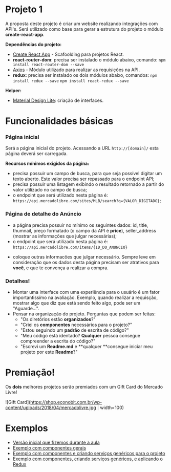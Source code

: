 # Projeto 1

A proposta deste projeto é criar um website realizando integrações com API's. Será utilizado como base para gerar a estrutura do projeto o módulo **create-react-app**.

**Dependências do projeto:**
* [Create React App](https://github.com/facebook/create-react-app) - Scafoolding para projetos React.
* **react-router-dom**: precisa ser instalado o módulo abaixo, comando:
`npm install react-router-dom --save`
* [Axios](https://github.com/axios/axios) - Módulo utilizado para realizar as requisições na API.
* **redux**: precisa ser instalado os dois módulos abaixo, comandos:
`npm install redux --save`
`npm install react-redux --save`

**Helper:**
* [Material Design Lite](https://getmdl.io): criação de interfaces.

# Funcionalidades básicas

### Página inicial

Será a página inicial do projeto. Acessando a URL `http://[domain]/` esta página deverá ser carregada.

**Recursos mínimos exigidos da página:**

- precisa possuir um campo de busca, para que seja possível digitar um texto aberto. Este valor precisa ser repassado para o endpoint API;
- precisa possuir uma listagem exibindo o resultado retornado a partir do valor utilizado no campo de busca;
- o endpoint que será utilizado nesta página é:  `https://api.mercadolibre.com/sites/MLB/search?q={VALOR_DIGITADO}`;

### Página de detalhe do Anúncio
- a página precisa possuir no mínimo os seguintes dados: id, title, thumnail, preço formatado (o campo da API é **price**), seller_address (mostrar as informações que julgar necessárias);
- o endpoint que será utilizado nesta página é: 
`https://api.mercadolibre.com/items/{ID_DO_ANUNCIO}`

* coloque outras informacões que julgar necessário. Sempre leve em consideração que os dados desta página precisam ser atrativos para **você**, e que te convença a realizar a compra.

### Detalhes!
 
  - Montar uma interface com uma experiência para o usuário é um fator importantissímo na avaliação. Exemplo, quando realizar a requisção, mostrar algo que diz que está sendo feito algo, pode ser um "Aguarde...".
  - Pensar na organização do projeto. Perguntas que podem ser feitas:
    - "Os diretórios estão **organizados**?"
    - "Criei os **componentes** necessários para o projeto?"
    - "Estou seguindo um **padrão** de escrita de código?"
    - "Meu código está identado? **Qualquer** pessoa consegue compreender a escrita do código?"
    - "Escrevi um **Readme.md** e **qualquer **consegue iniciar meu projeto por este **Readme**?"

# Premiação! 

Os **dois** melhores projetos serão premiados com um Gift Card do Mercado Livre!

![Gift Card](https://shop.econobit.com.br/wp-content/uploads/2018/04/mercadolivre.jpg | width=100)

# Exemplos
* [Versão inicial que fizemos durante a aula](https://drive.google.com/open?id=1gCyOmrE4NVIDU85pUJ-6Ct5MmPLTyhnR)
* [Exemplo com componentes gerais](https://drive.google.com/open?id=133ChPIjSoDo3no0p6rAstTNHf6Yh56T9)
* [Exemplo com componentes e criando serviços genéricos para o projeto](https://drive.google.com/open?id=1bO3M0KCZOZaq2P780adwJUDoMhS2YiQE)
* [Exemplo com componentes, criando serviços genéricos, e aplicando o Redux](https://drive.google.com/open?id=1zOBwXXuJDWepYU_Uq2T2fcTcFTfphFf1)

